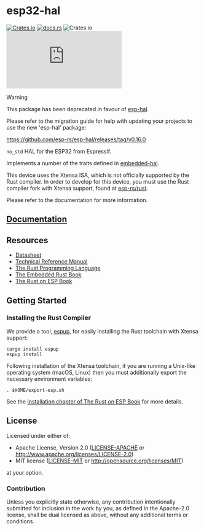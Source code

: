 # esp32-hal

[![Crates.io](https://img.shields.io/crates/v/esp32-hal?labelColor=1C2C2E&color=C96329&logo=Rust&style=flat-square)](https://crates.io/crates/esp32-hal)
[![docs.rs](https://img.shields.io/docsrs/esp32-hal?labelColor=1C2C2E&color=C96329&logo=rust&style=flat-square)](https://docs.rs/esp32-hal)
![Crates.io](https://img.shields.io/crates/l/esp32-hal?labelColor=1C2C2E&style=flat-square)
[![Matrix](https://img.shields.io/matrix/esp-rs:matrix.org?label=join%20matrix&labelColor=1C2C2E&color=BEC5C9&logo=matrix&style=flat-square)](https://matrix.to/#/#esp-rs:matrix.org)

> [!WARNING]  
>
> This package has been deprecated in favour of [esp-hal](https://github.com/esp-rs/esp-hal/tree/main/esp-hal).
>
> Please refer to the migration guide for help with updating your projects
> to use the new 'esp-hal' package:
>
> https://github.com/esp-rs/esp-hal/releases/tag/v0.16.0

`no_std` HAL for the ESP32 from Espressif.

Implements a number of the traits defined in [embedded-hal](https://github.com/rust-embedded/embedded-hal).

This device uses the Xtensa ISA, which is not officially supported by the Rust compiler. In order to develop for this device, you must use the Rust compiler fork with Xtensa support, found at [esp-rs/rust](https://github.com/esp-rs/rust).

Please refer to the documentation for more information.

## [Documentation]

[documentation]: https://docs.rs/esp32-hal/

## Resources

- [Datasheet](https://www.espressif.com/sites/default/files/documentation/esp32_datasheet_en.pdf)
- [Technical Reference Manual](https://www.espressif.com/sites/default/files/documentation/esp32_technical_reference_manual_en.pdf)
- [The Rust Programming Language](https://doc.rust-lang.org/book/)
- [The Embedded Rust Book](https://docs.rust-embedded.org/book/index.html)
- [The Rust on ESP Book](https://esp-rs.github.io/book/)

## Getting Started

### Installing the Rust Compiler

We provide a tool, [espup](https://github.com/esp-rs/espup/), for easily installing the Rust toolchain with Xtensa support:

```shell
cargo install espup
espup install
```

Following installation of the Xtensa toolchain, if you are running a Unix-like operating system (macOS, Linux) then you must additionally export the necessary environment variables:

```shell
. $HOME/export-esp.sh
```

See the [Installation chapter of The Rust on ESP Book](https://esp-rs.github.io/book/installation/index.html) for more details.

## License

Licensed under either of:

- Apache License, Version 2.0 ([LICENSE-APACHE](../LICENSE-APACHE) or http://www.apache.org/licenses/LICENSE-2.0)
- MIT license ([LICENSE-MIT](../LICENSE-MIT) or http://opensource.org/licenses/MIT)

at your option.

### Contribution

Unless you explicitly state otherwise, any contribution intentionally submitted for inclusion in
the work by you, as defined in the Apache-2.0 license, shall be dual licensed as above, without
any additional terms or conditions.
